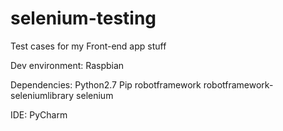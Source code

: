 # selenium-testing
Test cases for my Front-end app stuff

Dev environment:
Raspbian

Dependencies:
Python2.7
Pip
robotframework
robotframework-seleniumlibrary
selenium

IDE:
PyCharm


